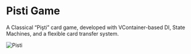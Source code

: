 # Pisti Game

A Classical “Pişti” card game, developed with VContainer-based DI, State Machines, and a flexible card transfer system.

![Pisti](https://github.com/user-attachments/assets/a4abebee-eba1-43d2-a5da-05dc288a37d1)
